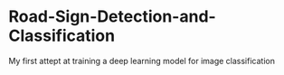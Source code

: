 # Road-Sign-Detection-and-Classification
My first attept at training a deep learning model for image classification
